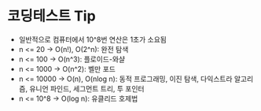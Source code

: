 # 코딩테스트 Tip
- 일반적으로 컴퓨터에서 10^8번 연산은 1초가 소요됨
- n <= 20 -> O(n!), O(2^n): 완전 탐색
- n <= 100 -> O(n^3): 플로이드-와샬
- n <= 1000 -> O(n^2): 벨만 포드
- n <= 10000 -> O(n), O(nlog n): 동적 프로그래밍, 이진 탐색, 다익스트라 알고리즘, 유니언 파인드, 세그먼트 트리, 투 포인터
- n <= 10^8 -> O(log n): 유클리드 호제법